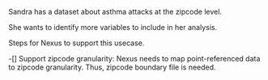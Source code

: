 Sandra has a dataset about asthma attacks at the zipcode level.

She wants to identify more variables to include in her analysis.

Steps for Nexus to support this usecase.

-[] Support zipcode granularity: Nexus needs to map point-referenced data to zipcode granularity. Thus, zipcode boundary file is needed.